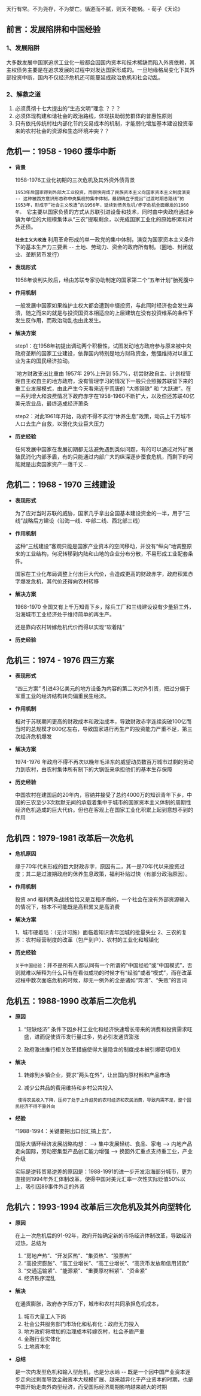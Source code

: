 天行有常。不为尧存，不为桀亡。循道而不腻，则天不能祸。- 荀子《天论》

## 前言：发展陷阱和中国经验

###  1、发展陷阱

大多数发展中国家追求工业化一般都会因国内资本和技术稀缺而陷入外资依赖，其主权债务主要是在追求发展的过程中对发达国家形成的。一旦地缘格局变化下其外部投资中断，国内不仅经济危机还可能蔓延成政治危机和社会动乱。

### 2、解救之道

1.  必须贯彻十七大提出的“生态文明”理念 ？？？
2.  必须体现构建和谐社会的政治路线，体现扶助弱势群体的普惠性原则
3.  只有依托传统村社内部化节约交易成本的机制，才能弱化增加基本建设投资带来的农村社会的资源和生态环境冲突？？

## 危机一：1958 - 1960 援华中断

-  **背景**

	1958-1976工业化初期的三次危机及其外资外债背景
	
	`1953年后国家得到外部大工业投资，而很快完成了民族资本主义向国家资本主义制度演变 -- 这种被西方意识形态称中央集权的集中体制，最初确立于提出“过渡时期总路线”的1953年，形成于“社会主义改造”的1956年，延续到债务危机/赤字危机全面爆发的1960年。
	`它主要以国家负债的方式从苏联引进设备和技术，同时由中央政府通过乡镇为单位的大规模集体从“三农”提取剩余，以完成国家工业化的原始积累和对外还债。
	
	**`社会主义大改造`** 利用革命形成的单一政党的集中体制，演变为国家资本主义条件下的基本生产力三要素 -- 土地、劳动力、资金的政府所有制。（圈地、封闭就业、垄断货币发行）

-  **表现形式**

	1958年谈判失败后，经由苏联专家协助制定的国家第二个“五年计划”胎死腹中

-  **作用机制**

    一般发展中国家如果维护主权大都会遭到中缀投资，与此同时经济也会发生奔溃，随之而来的就是与投资国资本相适应的上层建筑在没有投资维系的条件下发生反作用，而政治动乱也由此发生。

-  **解决方案**

	step1：在1958年初提出调动两个积极性，试图发动地方政府参与原来被中央政府垄断的国家工业建设，依靠国内特别是地方财政资金，勉强维持对以重工业为主的国民经济拉动。
	
	`地方财政支出比重由 1957年 29%上升到 55.7%，初尝财政自主、计划权管理自主权自主的地方政府，没有管理学习的情况下一般只会照搬苏联留下来的重工业发展模式，由此产生今天看来近乎荒唐的 “大炼钢铁” 和 “大跃进”。在一系列增大和浪费情况下政府赤字在1958-1960不断扩大，以及偿还苏联40亿美元农业品，最终造成经济萧条
	
	step2：对此1961年开始，政府不得不实行“休养生息”政策，动员上千万城市人口去生产自救，以弱化失业巨大压力


-  **历史经验**

	任何发展中国家在发展初期都无法避免遇到类似问题，有的可以通过对外扩展殖民消化内部矛盾，有的只能通过内部广大的纵深逐步蚕食危机，而剩下的可能就是出卖国家资产一落千丈...

## 危机二：1968 - 1970 三线建设

 -  **表现形式**

	为了应对当时苏联的威胁，国家几乎拿出全国基本建设资金的一半，用于“三线”战略后方建设（沿海一线、中部二线、西北部三线）


-  **作用机制**

	这种“三线建设”客观只能是国家产业资本的空间移动，并没有“纵向”地调整原来的工业结构，何况转移到内陆和山地的企业分布分散，不易形成工业配套条件。
	
	国家在工业化布局调整上付出巨大代价，会造成更高的财政赤字，政府积累赤字爆发危机，其代价还得向农村转移


-  **解决方案**

	1968-1970 全国又有上千万知青下乡，除兵工厂和三线建设设有少量招工外，沿海城市工业经济处于维持简单的再生产。
	
	还是靠向农村转嫁危机代价而得以实现“软着陆”


-  **历史经验**


## 危机三：1974 - 1976 四三方案

- **表现形式**

	“四三方案” 引进43亿美元的地方设备为内容的第二次对外引资，把过分偏于军重工业的经济结构转向偏重民生经济。

- **作用机制**

	相对于苏联期间更高的财政成本和政治成本，导致财政赤字连续突破100亿而当时的总规模才800亿左右，导致国家进行再生产的投资能力严重不足，第三次经济危机爆发

-  **解决方案**

	1974-1976 年政府不得不再次以晚年毛泽东的威望动员数百万城市过剩的劳动力到农村，由农村集体所有制下的大锅饭来承担他们的基本生存保障

-  **历史经验**

	中国农村在建国后的20年内，容纳并接受了总约4000万的知识青年下乡，中国的三农至少3次默默无闻的承载着集中于城市的国家资本主义体制的周期性经济危机造成的巨大代价。但也在客观上在国家工业化积累上起到意想不到的作用


## 危机四：1979-1981 改革后一次危机

-  **危机原因**

	缘于70年代末形成的巨大财政赤字，原因有二，其一是70年代以来投资过度；其二是过渡期政府的休养生息政策，福利补贴过快（有部分政治原因）。

-  **作用机制**

	投资 and 福利两条战线恰恰又是互相矛盾的，一个社会在没有外部资源输入的情况下，根本不可能既是高积累又是高消费

-  **解决方案**

	1、城市硬着陆：（无计可施）面临着知识青年回城的批量失业
	2、三农的复苏：农村经营制度的改革（包产到户）、农村的工业化和城镇化

- **历史经验**

	`关于中国经验`：并不是所有人都认同有一个所谓的“中国经验”或“中国模式”，否则就难以解释为什么只有在看似成功的时候才有“经验”或者“模式”，而在改革过程中数次面临危机的时候，却无一例外的全是诸如“奔溃”、“失败”的言词

## 危机五：1988-1990 改革后二次危机

-  **原因**

	1.  “短缺经济” 条件下因乡村工业化和经济快速增长带来的消费和投资需求旺盛，进而促使货币发行量过多，势必引发通货澎涨
	   
	2.  政府激进推行相关改革措施使得大量隐含的制度成本被引爆密切相关


- **解决**

	1.  转嫁到乡镇企业，要求“两头在外”，让出国内原材料和产品市场
	   
	2.  减少公共品的费用维持和乡村公共投入 
	   
	   使得农民收入下降，压抑了处于上升趋势的农村经济和农民消费，导致内需不足，整个国民经济不得不靠外向

-  **经验**

	“1988-1994：关键要把出口创汇搞上去”，
	
	国际大循环经济发展战略构想：
		--> 集中发展轻纺、食品、家电 
		--> 内地产品走向国际，劳动密集型产品创汇能力增强
		--> 换回外汇重点支持重工业，产业升级
	
	实际是逆转贸易逆差的原因是：1988-1991的进一步开发沿海部分城市，更为直接则1994年外汇体制改革，使得中国对美元汇率一次性实际贬值50%以上，吸引因89事件外走的外资



## 危机六：1993-1994 改革后三次危机及其外向型转化


-  **原因**

	在上一次危机后的91-92年，政府开始确定新的市场经济体制改革，导致经济过热，总结为
	1.  “房地产热”、“开发区热”、“集资热”、“股票热” 
	2.  “高投资膨胀”、“高工业增长”、“高工业增长”、“高货币发放和信用贷款” 
	3.  “交通运输紧”、“能源紧”、“重要原材料紧”、“资金紧” 
	4.  经济秩序混乱

-  **解决**

	在通货膨胀，政府赤字压力下，城市和农村共同承担危机成本，
	1.  城市大量工人下岗
	2.  社会公共服务部门市场化和私有化：政府无力投入
	3. 地方政府将增加的治理成本转嫁农村，社会矛盾严重
	4.  金融行业实体化
	5.  土地资本化

-  **总结**

	是一次内发型危机和输入型危机，也是分水岭 -- 既是一个因中国产业资本逐步走向过剩而导致金融资本大规模扩展、越来越异化于产业资本的时期，也是中国开始走向外向型经济，而受国际经济周期影响越来越大的时期